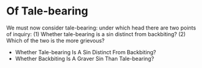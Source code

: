# Of Tale-bearing

We must now consider tale-bearing: under which head there are two points of inquiry:
(1) Whether tale-bearing is a sin distinct from backbiting?
(2) Which of the two is the more grievous?

* Whether Tale-bearing Is A Sin Distinct From Backbiting?
* Whether Backbiting Is A Graver Sin Than Tale-bearing?